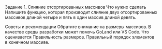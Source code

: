 Задание 1. Слияние отсортированных массивов
Что нужно сделать
Напишите функцию, которая производит слияние двух отсортированных массивов длиной четыре и пять в один массив длиной девять.

Советы и рекомендации
Обратите внимание на размеры массивов.
В качестве среды разработки может помочь GoLand или VS Code. 
Что оценивается
Правильность размеров.
Правильный порядок элементов в конечном массиве.
